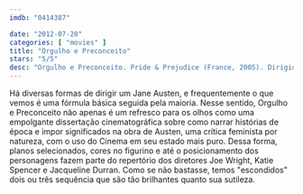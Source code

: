 ```yaml
---
imdb: "0414387"

date: "2012-07-20"
categories: [ "movies" ]
title: "Orgulho e Preconceito"
stars: "5/5"
desc: "Orgulho e Preconceito. Pride & Prejudice (France, 2005). Dirigido por Joe Wright. Escrito por Jane Austen, Deborah Moggach, Emma Thompson. Com Keira Knightley, Talulah Riley, Rosamund Pike, Jena Malone, Carey Mulligan, Donald Sutherland, Brenda Blethyn, Claudie Blakley, Sylvester Morand."
---
```

Há diversas formas de dirigir um Jane Austen, e frequentemente o que vemos é uma fórmula básica seguida pela maioria. Nesse sentido, Orgulho e Preconceito não apenas é um refresco para os olhos como uma empolgante dissertação cinematográfica sobre como narrar histórias de época e impor significados na obra de Austen, uma crítica feminista por natureza, com o uso do Cinema em seu estado mais puro. Dessa forma, planos selecionados, cores no figurino e até o posicionamento dos personagens fazem parte do repertório dos diretores Joe Wright, Katie Spencer e Jacqueline Durran. Como se não bastasse, temos "escondidos" dois ou três sequência que são tão brilhantes quanto sua sutileza.
